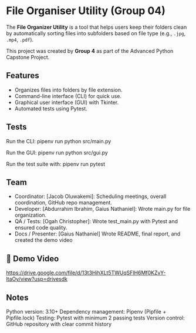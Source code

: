 # File Organiser Utility (Group 04)

The **File Organizer Utility** is a tool that helps users keep their folders clean by automatically sorting files into subfolders based on file type (e.g., `.jpg`, `.mp4`, `.pdf`).  

This project was created by **Group 4** as part of the Advanced Python Capstone Project.  

## Features  
- Organizes files into folders by file extension.  
- Command-line interface (CLI) for quick use.  
- Graphical user interface (GUI) with Tkinter.  
- Automated tests using Pytest.

## Tests
Run the CLI:
pipenv run python src/main.py

Run the GUI:
pipenv run python src/gui.py

Run the test suite with:
pipenv run pytest

## Team
- Coordinator: [Jacob Oluwakemi]: Scheduling meetings, overall coordination, GitHub repo management.
- Developer: [Abdurrahim Ibrahim, Gaius Nathaniel]: Wrote main.py for file organization.
- QA / Tests: [Ogah Christopher]: Wrote test_main.py with Pytest and ensured code quality.
- Docs / Presenter: [Gaius Nathaniel] Wrote README, final report, and created the demo video


## 🎥 Demo Video 
https://drive.google.com/file/d/13t3HihXLt5TWUqSFlH6Mf0KZvY-ltaOy/view?usp=drivesdk




## Notes
Python version: 3.10+
Dependency management: Pipenv (Pipfile + Pipfile.lock)
Testing: Pytest with minimum 2 passing tests
Version control: GitHub repository with clear commit history



